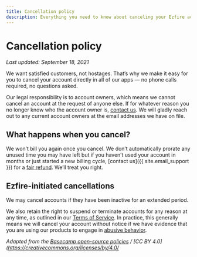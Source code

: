 ```yaml
---
title: Cancellation policy
description: Everything you need to know about canceling your Ezfire account.
---
```


# Cancellation policy

_Last updated: September 18, 2021_

We want satisfied customers, not hostages. That’s why we make it easy for you to cancel your account directly in all of our apps — no phone calls required, no questions asked.

Our legal responsibility is to account owners, which means we cannot cancel an account at the request of anyone else. If for whatever reason you no longer know who the account owner is, [contact us](mailto:support@ezfire.io). We will gladly reach out to any current account owners at the email addresses we have on file.

## What happens when you cancel?

We won’t bill you again once you cancel. We don’t automatically prorate any unused time you may have left but if you haven’t used your account in months or just started a new billing cycle, [contact us]({{ site.email_support }}) for a [fair refund](../refund/index.md). We’ll treat you right.

## Ezfire-initiated cancellations

We may cancel accounts if they have been inactive for an extended period.

We also retain the right to suspend or terminate accounts for any reason at any time, as outlined in our [Terms of Service](/terms-of-service/). In practice, this generally means we will cancel your account without notice if we have evidence that you are using our products to engage in [abusive behavior](/abuse/).

_Adapted from the [Basecamp open-source policies](https://github.com/basecamp/policies) / [CC BY 4.0](https://creativecommons.org/licenses/by/4.0/_
